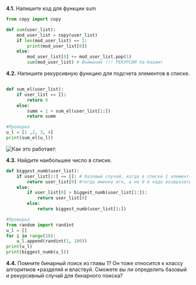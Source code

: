 **4.1.** Напишите код для функции sum

```python
from copy import copy

def sum(user_list):
    mod_user_list = copy(user_list)
    if len(mod_user_list) == 1:
        print(mod_user_list[0])
    else:
        mod_user_list[0] += mod_user_list.pop(1)
        sum(mod_user_list) # Внимание !!! РЕКУРСИЯ па-бааам!
```

**4.2.** Напишите рекурсивную функцию для подсчета элементов в списке.
```python

def sum_el(user_list):
    if user_list == []:
        return 0
    else:
        summ = 1 + sum_el(user_list[1:])
        return summ

#Проверка
u_l = [1 ,2, 3, 4]
print(sum_el(u_l))
```

![Как это работает:](https://user-images.githubusercontent.com/116806816/198941991-088e1b2a-73dc-40b2-aede-fe01d353bed0.png)

**4.3.** Найдите наибольшее число в списке.

```python
def biggest_numb(user_list):
    if user_list[1:] == []: # базовый случай, когда в списке 1 элемент
        return user_list[0] #тогда именно его, а не 0 и надо возвразать в качестве наибольшего.
    else:
        if user_list[0] > biggest_numb(user_list[1:]):
            return user_list[0]
        else:
            return biggest_numb(user_list[1:])

#Проверка
from random import randint
u_l = []
for i in range(10):
    u_l.append(randint(1, 100))
print(u_l)
print(biggest_numb(u_l))
```
**4.4.** Помните бинарный поиск из главы 1? Он тоже относится к классу алгоритмов •разделяй и властвуй. Сможете вы ли определить базовый и рекурсивный случай для бинарного поиска?



